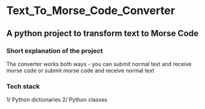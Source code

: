 # Text_To_Morse_Code_Converter
## A python project to transform text to Morse Code

### Short explanation of the project
The converter works both ways - you can submit normal text and receive morse code or submit morse code and receive normal text

### Tech stack
1/ Python dictionaries
2/ Python classes
